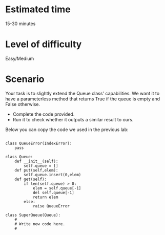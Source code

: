 # Estimated time
15-30 minutes

# Level of difficulty
Easy/Medium

# Scenario
Your task is to slightly extend the Queue class' capabilities. We want it to have a parameterless method that returns True if the queue is empty and False otherwise.

* Complete the code provided.
* Run it to check whether it outputs a similar result to ours.

Below you can copy the code we used in the previous lab:
```

class QueueError(IndexError):
    pass

class Queue:
    def __init__(self):
        self.queue = []
    def put(self,elem):
        self.queue.insert(0,elem)
    def get(self):
        if len(self.queue) > 0:
            elem = self.queue[-1]
            del self.queue[-1]
            return elem
        else:
            raise QueueError

class SuperQueue(Queue):
    #
    # Write new code here.
    #
```

